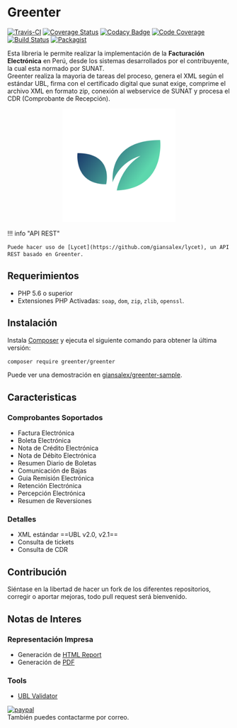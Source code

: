 # Greenter

[![Travis-CI](https://img.shields.io/travis/giansalex/greenter.svg?label=travis-ci&branch=master&style=flat-square)](https://travis-ci.org/giansalex/greenter)
[![Coverage Status](https://img.shields.io/coveralls/giansalex/greenter.svg?label=coveralls&style=flat-square&branch=master)](https://coveralls.io/github/giansalex/greenter?branch=master)
[![Codacy Badge](https://img.shields.io/codacy/grade/eccd5a16d035464cbe40b1cf9d0f9f43.svg?style=flat-square)](https://www.codacy.com/app/giansalex/greenter?utm_source=github.com&amp;utm_medium=referral&amp;utm_content=giansalex/greenter&amp;utm_campaign=Badge_Grade)
[![Code Coverage](https://img.shields.io/scrutinizer/coverage/g/giansalex/greenter.svg?branch=master&style=flat-square)](https://scrutinizer-ci.com/g/giansalex/greenter/?branch=master)
[![Build Status](https://img.shields.io/scrutinizer/build/g/giansalex/greenter.svg?branch=master&style=flat-square)](https://scrutinizer-ci.com/g/giansalex/greenter/build-status/master)
[![Packagist](https://img.shields.io/packagist/v/greenter/greenter.svg?style=flat-square)](https://packagist.org/packages/greenter/greenter)

     
Esta libreria le permite realizar la implementación de la **Facturación Electrónica** en Perú, desde los sistemas desarrollados por el 
contribuyente, la cual esta normado por SUNAT.   
Greenter realiza la mayoria de tareas del proceso, genera el XML según el estándar UBL, firma con el certificado digital que sunat exige,
comprime el archivo XML en formato zip, conexión al webservice de SUNAT y procesa el CDR (Comprobante de Recepción).
   

<p align="center">
  <img alt="Sunat Facturacion Electronica" width="256px" src="img/logo.svg">
</p>

!!! info "API REST"

    Puede hacer uso de [Lycet](https://github.com/giansalex/lycet), un API REST basado en Greenter.

## Requerimientos
- PHP 5.6 o superior
- Extensiones PHP Activadas: `soap`, `dom`, `zip`, `zlib`, `openssl`.

## Instalación
Instala [Composer](https://getcomposer.org/download/) y ejecuta el siguiente comando para obtener la última versión:

```bash
composer require greenter/greenter
```

Puede ver una demostración en [giansalex/greenter-sample](https://github.com/giansalex/greenter-sample).

## Caracteristicas

### Comprobantes Soportados

* Factura Electrónica
* Boleta Electrónica
* Nota de Crédito Electrónica
* Nota de Débito Electrónica
* Resumen Diario de Boletas
* Comunicación de Bajas
* Guia Remisión Electrónica
* Retención Electrónica
* Percepción Electrónica
* Resumen de Reversiones


### Detalles
- XML estándar ==UBL v2.0, v2.1==
- Consulta de tickets
- Consulta de CDR

## Contribución
Siéntase en la libertad de hacer un fork de los diferentes repositorios, corregir o aportar mejoras, todo pull request será bienvenido.

## Notas de Interes

### Representación Impresa
- Generación de [HTML Report](https://github.com/giansalex/greenter-report)
- Generación de [PDF](https://github.com/giansalex/greenter-htmltopdf)

### Tools
- [UBL Validator](https://github.com/giansalex/ubl-validator-cli) 

[![paypal](https://www.paypalobjects.com/en_US/i/btn/btn_donateCC_LG.gif)](https://paypal.me/giansalex)  
También puedes contactarme por correo.